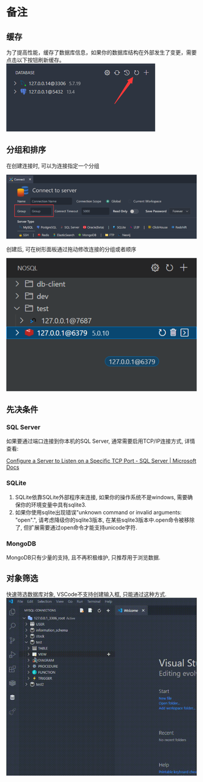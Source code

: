 # 备注

## 缓存

为了提高性能，缓存了数据库信息，如果你的数据库结构在外部发生了变更，需要点击以下按钮刷新缓存。
![](../images/1638342622208.png)

## 分组和排序

在创建连接时, 可以为连接指定一个分组

![](../image/connection/1653135860898.png)

创建后, 可在树形面板通过拖动修改连接的分组或者顺序

![](../image/connection/1653136074794.png)

## 先决条件

### SQL Server

如果要通过端口连接到你本机的SQL Server, 通常需要启用TCP/IP连接方式, 详情查看:

[Configure a Server to Listen on a Specific TCP Port - SQL Server | Microsoft Docs](https://docs.microsoft.com/en-us/sql/database-engine/configure-windows/configure-a-server-to-listen-on-a-specific-tcp-port?view=sql-server-ver15#SSMSProcedure)

### SQLite

1. SQLite依靠SQLite外部程序来连接, 如果你的操作系统不是windows, 需要确保你的环境变量中具有sqlite3.
2. 如果你使用sqlite出现错误"unknown command or invalid arguments: "open".", 请考虑降级你的sqlite3版本, 在某些sqlite3版本中.open命令被移除了, 但扩展需要通过open命令才能支持unicode字符.

### MongoDB

MongoDB只有少量的支持, 且不再积极维护, 只推荐用于浏览数据.

## 对象筛选

快速筛选数据库对象, VSCode不支持创建输入框, 只能通过这种方式.
![filter](../images/filter.gif)
